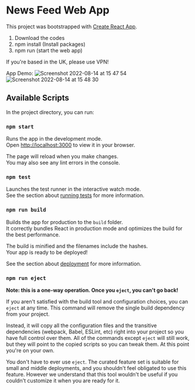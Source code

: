 # News Feed Web App

This project was bootstrapped with [Create React App](https://github.com/facebook/create-react-app).

1. Download the codes
2. npm install (Install packages)
3. npm run (start the web app)

If you're based in the UK, please use VPN!

App Demo:
![Screenshot 2022-08-14 at 15 47 54](https://user-images.githubusercontent.com/74383677/184542328-da923556-f3bd-4dc5-bee6-d3d82efdacd8.png)
![Screenshot 2022-08-14 at 15 48 30](https://user-images.githubusercontent.com/74383677/184542358-1e7fc614-b386-4601-b2b8-6cd012410efb.png)





## Available Scripts

In the project directory, you can run:

### `npm start`

Runs the app in the development mode.\
Open [http://localhost:3000](http://localhost:3000) to view it in your browser.

The page will reload when you make changes.\
You may also see any lint errors in the console.

### `npm test`

Launches the test runner in the interactive watch mode.\
See the section about [running tests](https://facebook.github.io/create-react-app/docs/running-tests) for more information.

### `npm run build`

Builds the app for production to the `build` folder.\
It correctly bundles React in production mode and optimizes the build for the best performance.

The build is minified and the filenames include the hashes.\
Your app is ready to be deployed!

See the section about [deployment](https://facebook.github.io/create-react-app/docs/deployment) for more information.

### `npm run eject`

**Note: this is a one-way operation. Once you `eject`, you can't go back!**

If you aren't satisfied with the build tool and configuration choices, you can `eject` at any time. This command will remove the single build dependency from your project.

Instead, it will copy all the configuration files and the transitive dependencies (webpack, Babel, ESLint, etc) right into your project so you have full control over them. All of the commands except `eject` will still work, but they will point to the copied scripts so you can tweak them. At this point you're on your own.

You don't have to ever use `eject`. The curated feature set is suitable for small and middle deployments, and you shouldn't feel obligated to use this feature. However we understand that this tool wouldn't be useful if you couldn't customize it when you are ready for it.

